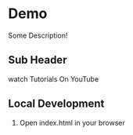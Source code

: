 # Demo

Some Description!

## Sub Header 
watch Tutorials On YouTube

## Local Development

1. Open index.html in your browser
